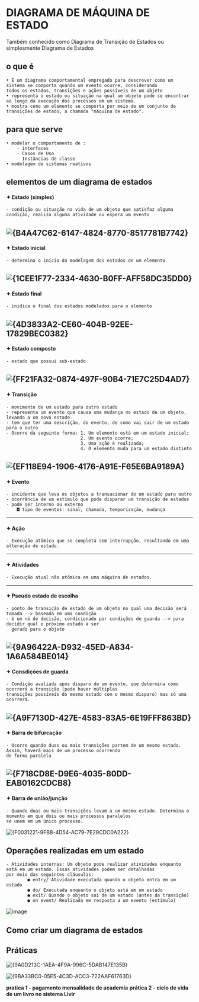 # DIAGRAMA DE MÁQUINA DE ESTADO
Também conhecido como Diagrama de Transição de Estados ou simplesmente Diagrama de Estados
## o que é
    • É um diagrama comportamental empregado para descrever como um sistema se comporta quando um evento ocorre, considerando 
    todos os estados, transições e ações possíveis de um objeto
    • representa o estado ou situação na qual um objeto pode se encontrar ao longo da execução dos processos em um sistema.
    • mostra como um elemento se comporta por meio de um conjunto de transições de estado, a chamada "máquina de estado".
## para que serve
    • modelar o comportamento de :
        - interfaces
        - Casos de Uso
        - Instâncias de classe
    • modelagem de sistemas reativos
## elementos de um diagrama de estados
#### ✦ Estado (simples)
    - condição ou situação na vida de um objeto que satisfaz alguma condição, realiza alguma atividade ou espera um evento
![{B4A47C62-6147-4824-8770-8517781B7742}](https://github.com/user-attachments/assets/975aaead-d1ea-4afc-8749-bc7ba8bca9ff)
---
#### ✦ Estado inicial
    - determina o início da modelagem dos estados de um elemento
![{1CEE1F77-2334-4630-B0FF-AFF58DC35DD0}](https://github.com/user-attachments/assets/2ed5a92e-215b-4fbf-a99d-16f80d1288c4)
---
#### ✦ Estado final
    - inidica o final dos estados modelados para o elemento
![{4D3833A2-CE60-404B-92EE-17829BEC0382}](https://github.com/user-attachments/assets/d7f1bc05-ad27-42bf-98ef-370dc97cb7fe)
---
#### ✦ Estado composto
    - estado que possui sub-estado
![{FF21FA32-0874-497F-90B4-71E7C25D4AD7}](https://github.com/user-attachments/assets/71833e82-e194-49ff-a286-779730a6bfea)
---
#### ✦ Transição
    - movimento de um estado para outro estado
    - representa um evento que causa uma mudança no estado de um objeto, levando a um novo estado
    - tem que ter uma descrição, do evento, de como vai sair de um estado para o outro
    - Ocorre da seguinte forma: 1. Um elemento está em um estado inicial; 
                                2. Um evento ocorre;
                                3. Uma ação é realizada;
                                4. O elemento muda para um estado distinto
![{EF118E94-1906-4176-A91E-F65E6BA9189A}](https://github.com/user-attachments/assets/2996bd3c-74cd-455c-a055-0a6db044ce81)
---
#### ✦ Evento
    - incidente que leva os objetos a transacionar de um estado para outro
    - ocorrência de um estímulo que pode disparar um transição de estados
    - pode ser interno ou externo
        ◘ tipo de eventos: sinal, chamada, temporização, mudança
---
#### ✦ Ação
    - Execução atômica que se completa sem interrupção, resultando em uma alteração de estado.
---
#### ✦ Atividades
    - Execução atual não atômica em uma máquina de estados.
--- 
#### ✦ Pseudo estado de escolha
    - ponto de transição de estado de um objeto no qual uma decisão será tomada --> baseada em uma condição
    - é um nó de decisão, condicionado por condições de guarda --> para decidir qual o próximo estado a ser
      gerado para o objeto
![{9A96422A-D932-45ED-A834-1A6A584BE014}](https://github.com/user-attachments/assets/d4d06f5f-7353-4654-9946-c5d8245400f0)
---
#### ✦ Consdições de guarda
    - Condição avaliada após disparo de um evento, que determina como ocorrerá a transição (pode haver múltiplas
    transições possíveis do mesmo estado com o mesmo disparo) mas só uma ocorrerá.
![{A9F7130D-427E-4583-83A5-6E19FFF863BD}](https://github.com/user-attachments/assets/be2fda90-3a84-4ecf-96eb-5ce2c3e930f9)
---
#### ✦ Barra de bifurcação
    - Ocorre quando duas ou mais transições partem de um mesmo estado. Assim, haverá mais de um processo ocorrendo 
    de forma paralela
![{F718CD8E-D9E6-4035-80DD-EAB0162CDCB8}](https://github.com/user-attachments/assets/24e633b7-3e40-46d5-ae36-f88654608967)
---
#### ✦ Barra de união/junção
    - Quando duas ou mais transições levam a um mesmo estado. Determina o momento em que dois ou mais processos paralelos
    se unem em um único processo.
![{F0031221-9FB8-4D54-AC79-7E29CDC0A222}](https://github.com/user-attachments/assets/6af09a1e-9512-4475-b3a4-1c0695609b5a)

## Operações realizadas em um estado
    - Atividades internas: Um objeto pode realizar atividades enquanto está em um estado. Essas atividades podem ser detalhadas
    por meio das seguintes cláusulas: 
            ● entry/ Atividade executada quando o objeto entra em um estado
            ● do/ Executada enquanto o objeto está em um estado
            ● exit/ Quando o objeto sai de um estado (antes da transição)
            ● on event/ Realizada em resposta a um evento (estímulo)
            
![image](https://github.com/user-attachments/assets/207a481a-d569-47a2-8afb-4d3e8bf21e79)

## Como criar um diagrama de estados
## Práticas
![{9A0D213C-1AEA-4F9A-996C-5DAB147E135B}](https://github.com/user-attachments/assets/77a05168-0c23-459e-b0f9-48c82624e21a)

![{9BA33BC0-05E5-4C3D-ACC3-722AAF61763D}](https://github.com/user-attachments/assets/5aa0b1fb-5554-4419-b409-abe54dc04515)


**pratica 1 - pagamento mensalidade de academia**
**prática 2 - ciclo de vida de um livro no sistema Livir**


